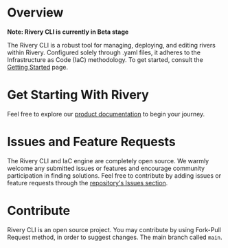 # Overview

**Note: Rivery CLI is currently in Beta stage**

The Rivery CLI is a robust tool for managing, deploying, and editing rivers within Rivery.
Configured solely through .yaml files, it adheres to the Infrastructure as Code (IaC) methodology.
To get started, consult the [Getting Started](getting-started.md) page.

# Get Starting With Rivery
Feel free to explore our [product documentation](https://docs.rivery.io) to begin your journey.

# Issues and Feature Requests
The Rivery CLI and IaC engine are completely open source.
We warmly welcome any submitted issues or features and encourage community participation in finding solutions.
Feel free to contribute by adding issues or feature requests through the [repository's Issues section](https://github.com/RiveryIO/rivery_cli/issues).

# Contribute
Rivery CLI is an open source project.
You may contribute by using Fork-Pull Request method, in order to suggest changes.
The main branch called `main`.
